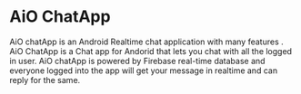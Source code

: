 # AiO ChatApp 
AiO chatApp is an Android Realtime chat application with many features . AiO ChatApp is a Chat app for Andorid that lets you chat with all the logged in user. AiO chatApp is powered by Firebase real-time database and everyone logged into the app will get your message in realtime and can reply for the same.
